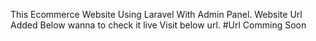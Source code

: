 
This Ecommerce Website Using Laravel With Admin Panel. Website Url Added Below wanna to check it live Visit below url.
#Url Comming Soon
